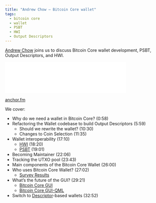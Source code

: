 ```yaml
---
title: "Andrew Chow – Bitcoin Core wallet"
tags:
  - bitcoin core
  - wallet
  - PSBT
  - HWI
  - Output Descriptors
---
```

[Andrew Chow](https://twitter.com/achow101) joins us to discuss Bitcoin Core wallet development, PSBT, Output Descriptors, and HWI.

<iframe src="TODO" height="102px" width="400px" frameborder="0" scrolling="no"></iframe>

[anchor.fm](TODO)

We cover:

- Why do we need a wallet in Bitcoin Core? (0:58)
- Refactoring the Wallet codebase to build Output Descriptors (5:59)
    - Should we rewrite the wallet? (10:30)
    - Changes to Coin Selection (11:35)
- Wallet interoperability (17:10)
    - [HWI](https://bitcoinops.org/en/topics/hwi/) (18:20)
    - [PSBT](https://bitcoinops.org/en/topics/psbt/) (19:01)
- Becoming Maintainer (22:06)
- Tracking the UTXO pool (23:43)
- Main components of the Bitcoin Core Wallet (26:00)
- Who uses Bitcoin Core Wallet? (27:02)
    - [Survey Results](https://github.com/achow101/2021-core-survey)
- What’s the future of the GUI? (29:21)
    - [Bitcoin Core GUI](https://github.com/bitcoin-Core/gui)
    - [Bitcoin Core GUI-QML](https://github.com/bitcoin-Core/gui-qml)
- Switch to [Descriptor](https://bitcoinops.org/en/topics/output-script-descriptors/)-based wallets (32:52)
